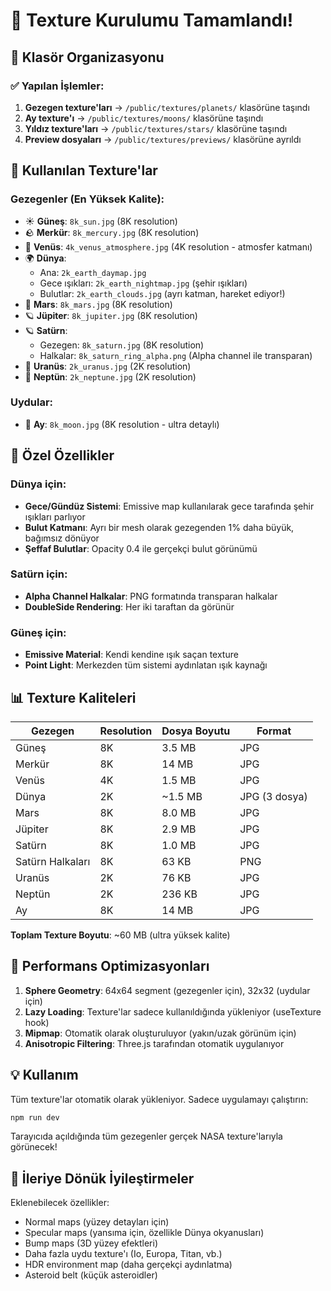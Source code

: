 # 🌟 Texture Kurulumu Tamamlandı!

## 📁 Klasör Organizasyonu

### ✅ Yapılan İşlemler:
1. **Gezegen texture'ları** → `/public/textures/planets/` klasörüne taşındı
2. **Ay texture'ı** → `/public/textures/moons/` klasörüne taşındı
3. **Yıldız texture'ları** → `/public/textures/stars/` klasörüne taşındı
4. **Preview dosyaları** → `/public/textures/previews/` klasörüne ayrıldı

## 🎨 Kullanılan Texture'lar

### Gezegenler (En Yüksek Kalite):
- ☀️ **Güneş**: `8k_sun.jpg` (8K resolution)
- 🪨 **Merkür**: `8k_mercury.jpg` (8K resolution)
- 🌋 **Venüs**: `4k_venus_atmosphere.jpg` (4K resolution - atmosfer katmanı)
- 🌍 **Dünya**: 
  - Ana: `2k_earth_daymap.jpg`
  - Gece ışıkları: `2k_earth_nightmap.jpg` (şehir ışıkları)
  - Bulutlar: `2k_earth_clouds.jpg` (ayrı katman, hareket ediyor!)
- 🔴 **Mars**: `8k_mars.jpg` (8K resolution)
- 🪐 **Jüpiter**: `8k_jupiter.jpg` (8K resolution)
- 🪐 **Satürn**: 
  - Gezegen: `8k_saturn.jpg` (8K resolution)
  - Halkalar: `8k_saturn_ring_alpha.png` (Alpha channel ile transparan)
- 💙 **Uranüs**: `2k_uranus.jpg` (2K resolution)
- 💙 **Neptün**: `2k_neptune.jpg` (2K resolution)

### Uydular:
- 🌙 **Ay**: `8k_moon.jpg` (8K resolution - ultra detaylı)

## 🚀 Özel Özellikler

### Dünya için:
- **Gece/Gündüz Sistemi**: Emissive map kullanılarak gece tarafında şehir ışıkları parlıyor
- **Bulut Katmanı**: Ayrı bir mesh olarak gezegenden 1% daha büyük, bağımsız dönüyor
- **Şeffaf Bulutlar**: Opacity 0.4 ile gerçekçi bulut görünümü

### Satürn için:
- **Alpha Channel Halkalar**: PNG formatında transparan halkalar
- **DoubleSide Rendering**: Her iki taraftan da görünür

### Güneş için:
- **Emissive Material**: Kendi kendine ışık saçan texture
- **Point Light**: Merkezden tüm sistemi aydınlatan ışık kaynağı

## 📊 Texture Kaliteleri

| Gezegen | Resolution | Dosya Boyutu | Format |
|---------|-----------|--------------|--------|
| Güneş | 8K | 3.5 MB | JPG |
| Merkür | 8K | 14 MB | JPG |
| Venüs | 4K | 1.5 MB | JPG |
| Dünya | 2K | ~1.5 MB | JPG (3 dosya) |
| Mars | 8K | 8.0 MB | JPG |
| Jüpiter | 8K | 2.9 MB | JPG |
| Satürn | 8K | 1.0 MB | JPG |
| Satürn Halkaları | 8K | 63 KB | PNG |
| Uranüs | 2K | 76 KB | JPG |
| Neptün | 2K | 236 KB | JPG |
| Ay | 8K | 14 MB | JPG |

**Toplam Texture Boyutu**: ~60 MB (ultra yüksek kalite)

## 🎯 Performans Optimizasyonları

1. **Sphere Geometry**: 64x64 segment (gezegenler için), 32x32 (uydular için)
2. **Lazy Loading**: Texture'lar sadece kullanıldığında yükleniyor (useTexture hook)
3. **Mipmap**: Otomatik olarak oluşturuluyor (yakın/uzak görünüm için)
4. **Anisotropic Filtering**: Three.js tarafından otomatik uygulanıyor

## 💡 Kullanım

Tüm texture'lar otomatik olarak yükleniyor. Sadece uygulamayı çalıştırın:

```bash
npm run dev
```

Tarayıcıda açıldığında tüm gezegenler gerçek NASA texture'larıyla görünecek!

## 🌌 İleriye Dönük İyileştirmeler

Eklenebilecek özellikler:
- Normal maps (yüzey detayları için)
- Specular maps (yansıma için, özellikle Dünya okyanusları)
- Bump maps (3D yüzey efektleri)
- Daha fazla uydu texture'ı (Io, Europa, Titan, vb.)
- HDR environment map (daha gerçekçi aydınlatma)
- Asteroid belt (küçük asteroidler)

